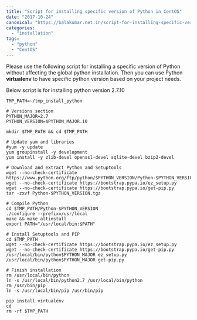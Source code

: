 ```yaml
---
title: "Script for installing specific version of Python in CentOS"
date: "2017-10-24"
canonical: "https://balakumar.net.in/script-for-installing-specific-version-of-python-in-centos/"
categories: 
  - "installation"
tags: 
  - "python"
  - "CentOS"
---
```


Please use the following script for installing a specific version of Python without affecting the global python installation. Then you can use Python **virtualenv** to have specific python version based on your project needs.

Below script is for installing python version 2.7.10

```shell
TMP_PATH=~/tmp_install_python

# Versions section
PYTHON_MAJOR=2.7
PYTHON_VERSION=$PYTHON_MAJOR.10

mkdir $TMP_PATH && cd $TMP_PATH

# Update yum and libraries
#yum -y update
yum groupinstall -y development
yum install -y zlib-devel openssl-devel sqlite-devel bzip2-devel

# Download and extract Python and Setuptools
wget --no-check-certificate https://www.python.org/ftp/python/$PYTHON_VERSION/Python-$PYTHON_VERSION.tgz
wget --no-check-certificate https://bootstrap.pypa.io/ez_setup.py
wget --no-check-certificate https://bootstrap.pypa.io/get-pip.py
tar -zxvf Python-$PYTHON_VERSION.tgz

# Compile Python
cd $TMP_PATH/Python-$PYTHON_VERSION
./configure --prefix=/usr/local
make && make altinstall
export PATH="/usr/local/bin:$PATH"

# Install Setuptools and PIP
cd $TMP_PATH
wget --no-check-certificate https://bootstrap.pypa.io/ez_setup.py
wget --no-check-certificate https://bootstrap.pypa.io/get-pip.py
/usr/local/bin/python$PYTHON_MAJOR ez_setup.py
/usr/local/bin/python$PYTHON_MAJOR get-pip.py

# Finish installation
rm /usr/local/bin/python
ln -s /usr/local/bin/python2.7 /usr/local/bin/python
rm /usr/bin/pip
ln -s /usr/local/bin/pip /usr/bin/pip

pip install virtualenv
cd
rm -rf $TMP_PATH
```